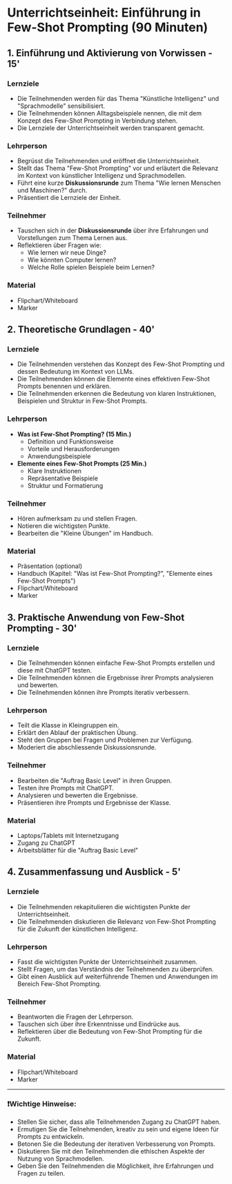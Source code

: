 # Unterrichtseinheit: Einführung in Few-Shot Prompting (90 Minuten)

## 1. Einführung und Aktivierung von Vorwissen - 15'
### Lernziele
* Die Teilnehmenden werden für das Thema "Künstliche Intelligenz" und "Sprachmodelle" sensibilisiert.
* Die Teilnehmenden können Alltagsbeispiele nennen, die mit dem Konzept des Few-Shot Prompting in Verbindung stehen.
* Die Lernziele der Unterrichtseinheit werden transparent gemacht.
### Lehrperson
* Begrüsst die Teilnehmenden und eröffnet die Unterrichtseinheit.
* Stellt das Thema "Few-Shot Prompting" vor und erläutert die Relevanz im Kontext von künstlicher Intelligenz und Sprachmodellen.
* Führt eine kurze **Diskussionsrunde** zum Thema "Wie lernen Menschen und Maschinen?" durch.
* Präsentiert die Lernziele der Einheit.
### Teilnehmer
* Tauschen sich in der **Diskussionsrunde** über ihre Erfahrungen und Vorstellungen zum Thema Lernen aus.
* Reflektieren über Fragen wie:
    - Wie lernen wir neue Dinge?
    - Wie könnten Computer lernen?
    - Welche Rolle spielen Beispiele beim Lernen?
### Material
* Flipchart/Whiteboard
* Marker

## 2. Theoretische Grundlagen - 40'
### Lernziele
* Die Teilnehmenden verstehen das Konzept des Few-Shot Prompting und dessen Bedeutung im Kontext von LLMs.
* Die Teilnehmenden können die Elemente eines effektiven Few-Shot Prompts benennen und erklären.
* Die Teilnehmenden erkennen die Bedeutung von klaren Instruktionen, Beispielen und Struktur in Few-Shot Prompts.
### Lehrperson
* **Was ist Few-Shot Prompting? (15 Min.)**
    - Definition und Funktionsweise
    - Vorteile und Herausforderungen
    - Anwendungsbeispiele
* **Elemente eines Few-Shot Prompts (25 Min.)**
    - Klare Instruktionen
    - Repräsentative Beispiele
    - Struktur und Formatierung
### Teilnehmer
* Hören aufmerksam zu und stellen Fragen.
* Notieren die wichtigsten Punkte.
* Bearbeiten die "Kleine Übungen" im Handbuch.
### Material
* Präsentation (optional)
* Handbuch (Kapitel: "Was ist Few-Shot Prompting?", "Elemente eines Few-Shot Prompts")
* Flipchart/Whiteboard
* Marker

## 3. Praktische Anwendung von Few-Shot Prompting - 30'
### Lernziele
* Die Teilnehmenden können einfache Few-Shot Prompts erstellen und diese mit ChatGPT testen.
* Die Teilnehmenden können die Ergebnisse ihrer Prompts analysieren und bewerten.
* Die Teilnehmenden können ihre Prompts iterativ verbessern.
### Lehrperson
* Teilt die Klasse in Kleingruppen ein.
* Erklärt den Ablauf der praktischen Übung.
* Steht den Gruppen bei Fragen und Problemen zur Verfügung.
* Moderiert die abschliessende Diskussionsrunde.
### Teilnehmer
* Bearbeiten die "Auftrag Basic Level" in ihren Gruppen.
* Testen ihre Prompts mit ChatGPT.
* Analysieren und bewerten die Ergebnisse.
* Präsentieren ihre Prompts und Ergebnisse der Klasse.
### Material
* Laptops/Tablets mit Internetzugang
* Zugang zu ChatGPT
* Arbeitsblätter für die "Auftrag Basic Level"

## 4. Zusammenfassung und Ausblick - 5'
### Lernziele
* Die Teilnehmenden rekapitulieren die wichtigsten Punkte der Unterrichtseinheit.
* Die Teilnehmenden diskutieren die Relevanz von Few-Shot Prompting für die Zukunft der künstlichen Intelligenz.
### Lehrperson
* Fasst die wichtigsten Punkte der Unterrichtseinheit zusammen.
* Stellt Fragen, um das Verständnis der Teilnehmenden zu überprüfen.
* Gibt einen Ausblick auf weiterführende Themen und Anwendungen im Bereich Few-Shot Prompting.
### Teilnehmer
* Beantworten die Fragen der Lehrperson.
* Tauschen sich über ihre Erkenntnisse und Eindrücke aus.
* Reflektieren über die Bedeutung von Few-Shot Prompting für die Zukunft.
### Material
* Flipchart/Whiteboard
* Marker

---
### ❗**Wichtige Hinweise:**
* Stellen Sie sicher, dass alle Teilnehmenden Zugang zu ChatGPT haben.
* Ermutigen Sie die Teilnehmenden, kreativ zu sein und eigene Ideen für Prompts zu entwickeln.
* Betonen Sie die Bedeutung der iterativen Verbesserung von Prompts.
* Diskutieren Sie mit den Teilnehmenden die ethischen Aspekte der Nutzung von Sprachmodellen.
* Geben Sie den Teilnehmenden die Möglichkeit, ihre Erfahrungen und Fragen zu teilen.
